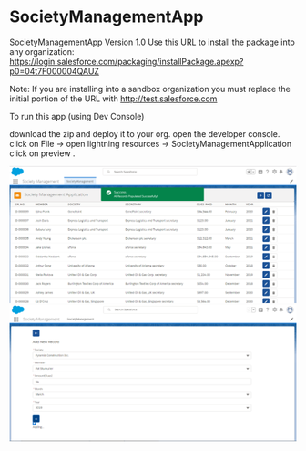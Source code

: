 # SocietyManagementApp

SocietyManagementApp Version 1.0 Use this URL to install the package into any organization: https://login.salesforce.com/packaging/installPackage.apexp?p0=04t7F000004QAUZ

Note: If you are installing into a sandbox organization you must replace the initial portion of the URL with http://test.salesforce.com

To run this app (using Dev Console)

download the zip and deploy it to your org.
open the developer console.
click on File -> open lightning resources -> SocietyManagementApplication
click on preview .

![screenshot](https://github.com/vimaltiwari2612/SocietyManagementApp/blob/master/1.png)
![screenshot](https://github.com/vimaltiwari2612/SocietyManagementApp/blob/master/2.png)
